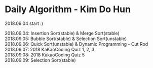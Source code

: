 # Daily Algorithm - Kim Do Hun
2018.09.04 start :)

2018.09.04: Insertion Sort(stable) & Merge Sort(stable) <br>
2018.09.05: Bubble Sort(stable) & Selection Sort(unstable) <br>
2018.09.06: Quick Sort(unstable) & Dynamic Programming - Cut Rod <br>
2018.09.07: 2018 KaKaoCoding Quiz 1, 2, 3 <br>
2018.09.08: 2018 KakaoCoding Quiz 5 <br>
2018.09.09: Selection Sort(stable) <br>
